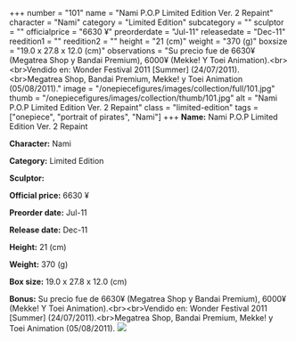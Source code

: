 +++
number = "101"
name = "Nami P.O.P Limited Edition Ver. 2 Repaint"
character = "Nami"
category = "Limited Edition"
subcategory = ""
sculptor = ""
officialprice = "6630 ¥"
preorderdate = "Jul-11"
releasedate = "Dec-11"
reedition1 = ""
reedition2 = ""
height = "21 (cm)"
weight = "370 (g)"
boxsize = "19.0 x 27.8 x 12.0 (cm)"
observations = "Su precio fue de 6630¥ (Megatrea Shop y Bandai Premium), 6000¥ (Mekke! Y Toei Animation).&lt;br&gt;&lt;br&gt;Vendido en: Wonder Festival 2011 [Summer] (24/07/2011).&lt;br&gt;Megatrea Shop, Bandai Premium, Mekke! y Toei Animation (05/08/2011)."
image = "/onepiecefigures/images/collection/full/101.jpg"
thumb = "/onepiecefigures/images/collection/thumb/101.jpg"
alt = "Nami P.O.P Limited Edition Ver. 2 Repaint"
class = "limited-edition"
tags = ["onepiece", "portrait of pirates",  "Nami"]
+++
**Name:** Nami P.O.P Limited Edition Ver. 2 Repaint

**Character:** Nami

**Category:** Limited Edition 

**Sculptor:** 

**Official price:** 6630 ¥

**Preorder date:** Jul-11

**Release date:** Dec-11

**Height:** 21 (cm)

**Weight:** 370 (g)

**Box size:** 19.0 x 27.8 x 12.0 (cm)

**Bonus:** Su precio fue de 6630¥ (Megatrea Shop y Bandai Premium), 6000¥ (Mekke! Y Toei Animation).&lt;br&gt;&lt;br&gt;Vendido en: Wonder Festival 2011 [Summer] (24/07/2011).&lt;br&gt;Megatrea Shop, Bandai Premium, Mekke! y Toei Animation (05/08/2011).
<img src="/onepiecefigures/images/collection/thumb/101.jpg">